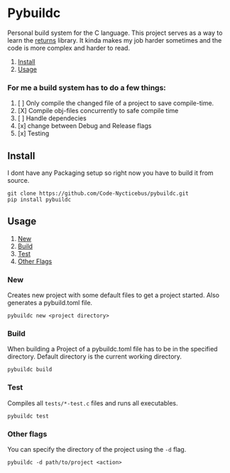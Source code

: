 # Pybuildc

Personal build system for the C language. This project serves as a way to learn the [returns](https://github.com/dry-python/returns) library. It kinda makes my job harder sometimes and the code is more complex and harder to read.  

1. [Install](#install)
2. [Usage](#usage)

### For me a build system has to do a few things:

1. [ ] Only compile the changed file of a project to save compile-time.
2. [X] Compile obj-files concurrently to safe compile time
3. [ ] Handle dependecies
4. [x] change between Debug and Release flags
5. [x] Testing

## Install

I dont have any Packaging setup so right now you have to build it from source.

```terminal
git clone https://github.com/Code-Nycticebus/pybuildc.git
pip install pybuildc
```

## Usage

1. [New](#new)
2. [Build](#build)
3. [Test](#test)
4. [Other Flags](#other-flags)

### New

Creates new project with some default files to get a project started.
Also generates a pybuild.toml file.

```terminal
pybuildc new <project directory>
```

### Build

When building a Project of a pybuildc.toml file has to be in the specified directory.
Default directory is the current working directory.

```terminal
pybuildc build
```
### Test

Compiles all ```tests/*-test.c``` files and runs all executables.

```terminal
pybuildc test
```
### Other flags

You can specify the directory of the project using the ```-d``` flag. 

```terminal
pybuildc -d path/to/project <action>
```
